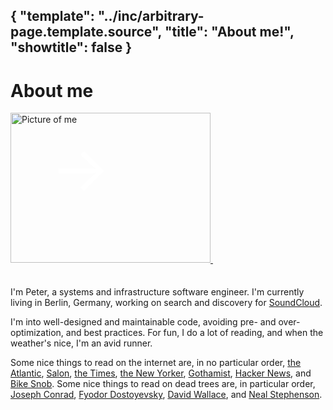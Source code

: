 { "template": "../inc/arbitrary-page.template.source",
  "title": "About me!",
  "showtitle": false }
---
# About me

<a href="http://www.flickr.com/photos/peterbourgon/4108333661/" title="Untitled by peterbourgon, on Flickr">
<img src="http://farm3.staticflickr.com/2614/4108333661_7c1fae058c_n.jpg" width="320" height="240" alt="Picture of me" />
</a>
<span style="position:relative; top:-115px; left:-260px; font-size:100px; color:#fff;" class="blink">&rarr;</span>

I'm Peter, a systems and infrastructure software engineer. I'm currently living
in Berlin, Germany, working on search and discovery for
[SoundCloud](http://soundcloud.com).

I'm into well-designed and maintainable code, avoiding pre- and over-
optimization, and best practices. For fun, I do a lot of reading, and when the
weather's nice, I'm an avid runner.

Some nice things to read on the internet are, in no particular order,
 [the Atlantic](http://www.theatlantic.com),
 [Salon](http://www.salon.com),
 [the Times](http://www.nytimes.com),
 [the New Yorker](http://www.newyorker.com),
 [Gothamist](http://gothamist.com),
 [Hacker News](http://news.ycombinator.com),
 and [Bike Snob](http://bikesnobnyc.blogspot.com).
Some nice things to read on dead trees are, in particular order,
 [Joseph Conrad](http://www.gutenberg.org/browse/authors/c#a125),
 [Fyodor Dostoyevsky](http://www.gutenberg.org/browse/authors/d#a314),
 [David Wallace](http://en.wikipedia.org/wiki/David_Foster_Wallace),
 and [Neal Stephenson](http://www.nealstephenson.com).

<script src="/js/jquery-1.8.1.min.js" type="text/javascript"></script>
<script src="/js/jquery-blink.js" type="text/javascript"></script>
<script type="text/javascript">
  $(document).ready(function() { $(".blink").blink({delay:730}); });
</script>
